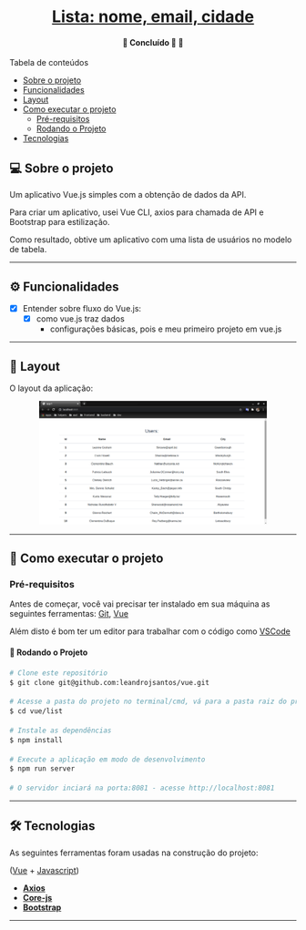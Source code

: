 <h1 align="center">
     <a href="#" alt="">Lista: nome, email, cidade </a>
</h1>

<h4 align="center">
	🚧   Concluído 🚀 🚧
</h4>

Tabela de conteúdos
<!--ts-->
   * [Sobre o projeto](#-sobre-o-projeto)
   * [Funcionalidades](#-funcionalidades)
   * [Layout](#-layout)
   * [Como executar o projeto](#-como-executar-o-projeto)
     * [Pré-requisitos](#pré-requisitos)
     * [Rodando o Projeto](#user-content--rodando-o-projeto)
   * [Tecnologias](#-tecnologias)

<!--te-->


## 💻 Sobre o projeto

Um aplicativo Vue.js simples com a obtenção de dados da API. 

Para criar um aplicativo, usei Vue CLI, axios para chamada de API e Bootstrap para estilização. 

Como resultado, obtive um aplicativo com uma lista de usuários no modelo de tabela.


---

## ⚙️ Funcionalidades

- [x] Entender sobre fluxo do Vue.js:
  - [x] como vue.js traz dados 
    - configurações básicas, pois e meu primeiro projeto em vue.js 

---

## 🎨 Layout

O layout da aplicação:

<p align="center">
  <img alt="list" title="#list" src="./images/1.png" width="400px">
</p>


---

## 🚀 Como executar o projeto

### Pré-requisitos

Antes de começar, você vai precisar ter instalado em sua máquina as seguintes ferramentas:
[Git](https://git-scm.com), [Vue](https://vuejs.org/)

Além disto é bom ter um editor para trabalhar com o código como [VSCode](https://code.visualstudio.com/)

#### 🎲 Rodando o Projeto

```bash
# Clone este repositório
$ git clone git@github.com:leandrojsantos/vue.git

# Acesse a pasta do projeto no terminal/cmd, vá para a pasta raiz do projeto
$ cd vue/list

# Instale as dependências
$ npm install

# Execute a aplicação em modo de desenvolvimento
$ npm run server

# O servidor inciará na porta:8081 - acesse http://localhost:8081

```
---

## 🛠 Tecnologias

As seguintes ferramentas foram usadas na construção do projeto:

([Vue](https://vuejs.org/)  +  [Javascript](https://developer.mozilla.org/pt-BR/docs/Web/JavaScript))

-   **[Axios](https://github.com/axios/axios)**
-   **[Core-js](https://www.npmjs.com/package/core-js)**
-   **[Bootstrap](https://getbootstrap.com/)**

---

